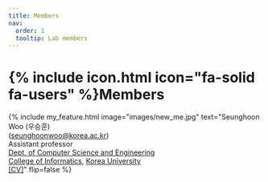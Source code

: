 ```yaml
---
title: Members
nav:
  order: 1
  tooltip: Lab members
---
```


# {% include icon.html icon="fa-solid fa-users" %}Members

{%
  include my_feature.html
  image="images/new_me.jpg"
  text="Seunghoon Woo (우승훈)<br>(seunghoonwoo@korea.ac.kr)<br>Assistant professor<br>[Dept. of Computer Science and Engineering](https://cs.korea.ac.kr/)<br>[College of Informatics](https://info.korea.ac.kr/), [Korea University](https://www.korea.ac.kr/)<br>[[CV]](/ssp/assets/CV.pdf)"
  flip=false
%}
